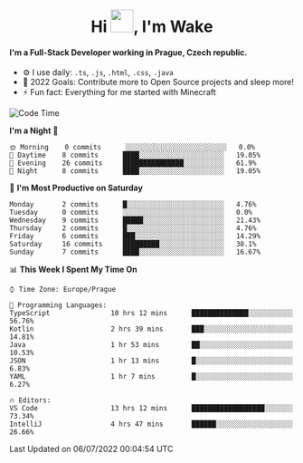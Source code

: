 <h1 align="center">Hi <img src="https://raw.githubusercontent.com/MrWakeCZ/MrWakeCZ/master/Hi.gif" width="40px" />, I'm Wake</h1>

#### I'm a Full-Stack Developer working in Prague, Czech republic.
- ⚙️ I use daily: `.ts`, `.js`, `.html`, `.css`, `.java`
- 🥅 2022 Goals: Contribute more to Open Source projects and sleep more!
- ⚡ Fun fact: Everything for me started with Minecraft

<!--START_SECTION:waka-->
![Code Time](http://img.shields.io/badge/Code%20Time-0%20secs-blue)

**I'm a Night 🦉** 

```text
🌞 Morning    0 commits      ░░░░░░░░░░░░░░░░░░░░░░░░░   0.0% 
🌆 Daytime    8 commits      ████░░░░░░░░░░░░░░░░░░░░░   19.05% 
🌃 Evening    26 commits     ███████████████░░░░░░░░░░   61.9% 
🌙 Night      8 commits      ████░░░░░░░░░░░░░░░░░░░░░   19.05%

```
📅 **I'm Most Productive on Saturday** 

```text
Monday       2 commits      █░░░░░░░░░░░░░░░░░░░░░░░░   4.76% 
Tuesday      0 commits      ░░░░░░░░░░░░░░░░░░░░░░░░░   0.0% 
Wednesday    9 commits      █████░░░░░░░░░░░░░░░░░░░░   21.43% 
Thursday     2 commits      █░░░░░░░░░░░░░░░░░░░░░░░░   4.76% 
Friday       6 commits      ███░░░░░░░░░░░░░░░░░░░░░░   14.29% 
Saturday     16 commits     █████████░░░░░░░░░░░░░░░░   38.1% 
Sunday       7 commits      ████░░░░░░░░░░░░░░░░░░░░░   16.67%

```


📊 **This Week I Spent My Time On** 

```text
⌚︎ Time Zone: Europe/Prague

💬 Programming Languages: 
TypeScript               10 hrs 12 mins      ██████████████░░░░░░░░░░░   56.76% 
Kotlin                   2 hrs 39 mins       ███░░░░░░░░░░░░░░░░░░░░░░   14.81% 
Java                     1 hr 53 mins        ██░░░░░░░░░░░░░░░░░░░░░░░   10.53% 
JSON                     1 hr 13 mins        █░░░░░░░░░░░░░░░░░░░░░░░░   6.83% 
YAML                     1 hr 7 mins         █░░░░░░░░░░░░░░░░░░░░░░░░   6.27%

🔥 Editors: 
VS Code                  13 hrs 12 mins      ██████████████████░░░░░░░   73.34% 
IntelliJ                 4 hrs 47 mins       ██████░░░░░░░░░░░░░░░░░░░   26.66%

```


 Last Updated on 06/07/2022 00:04:54 UTC
<!--END_SECTION:waka-->
